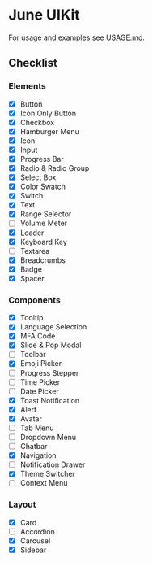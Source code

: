 # June UIKit

For usage and examples see [USAGE.md](USAGE.md).

## Checklist

### Elements

- [x] Button
- [x] Icon Only Button
- [x] Checkbox
- [x] Hamburger Menu
- [x] Icon
- [x] Input
- [x] Progress Bar
- [x] Radio & Radio Group
- [x] Select Box
- [x] Color Swatch
- [x] Switch
- [x] Text
- [x] Range Selector
- [ ] Volume Meter
- [x] Loader
- [x] Keyboard Key
- [ ] Textarea
- [x] Breadcrumbs
- [x] Badge
- [x] Spacer

### Components

- [x] Tooltip
- [x] Language Selection
- [x] MFA Code
- [x] Slide & Pop Modal
- [ ] Toolbar
- [x] Emoji Picker
- [ ] Progress Stepper
- [ ] Time Picker
- [ ] Date Picker
- [x] Toast Notification
- [x] Alert
- [x] Avatar
- [ ] Tab Menu
- [ ] Dropdown Menu
- [ ] Chatbar
- [x] Navigation
- [ ] Notification Drawer
- [x] Theme Switcher
- [ ] Context Menu

### Layout

- [x] Card
- [ ] Accordion
- [x] Carousel
- [x] Sidebar